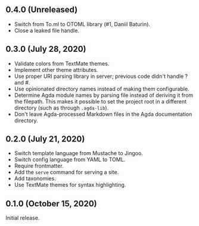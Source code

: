 ## 0.4.0 (Unreleased)

- Switch from To.ml to OTOML library (#1, Daniil Baturin).
- Close a leaked file handle.

## 0.3.0 (July 28, 2020)

- Validate colors from TextMate themes.
- Implement other theme attributes.
- Use proper URI parsing library in server; previous code didn't handle ? and
  #.
- Use opinionated directory names instead of making them configurable.
- Determine Agda module names by parsing file instead of deriving it from the
  filepath. This makes it possible to set the project root in a different
  directory (such as through `.agda-lib`).
- Don't leave Agda-processed Markdown files in the Agda documentation directory.

## 0.2.0 (July 21, 2020)

- Switch template language from Mustache to Jingoo.
- Switch config language from YAML to TOML.
- Require frontmatter.
- Add the `serve` command for serving a site.
- Add taxonomies.
- Use TextMate themes for syntax highlighting.

## 0.1.0 (October 15, 2020)

Initial release.
